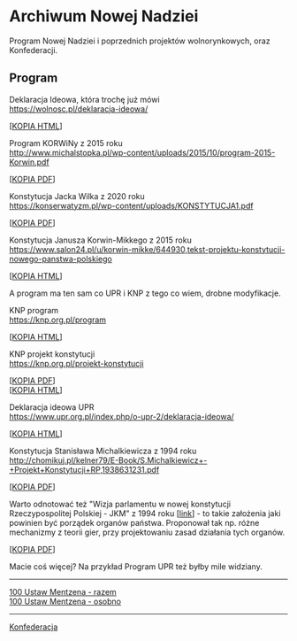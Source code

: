 # Archiwum Nowej Nadziei

Program Nowej Nadziei i poprzednich projektów wolnorynkowych, oraz Konfederacji.

## Program

Deklaracja Ideowa, która trochę już mówi  
https://wolnosc.pl/deklaracja-ideowa/

[[KOPIA HTML](/program/Deklaracja_ideowa_-_Partia_KORWiN.html)]

Program KORWiNy z 2015 roku  
http://www.michalstopka.pl/wp-content/uploads/2015/10/program-2015-Korwin.pdf

[[KOPIA PDF](/program/program-2015-Korwin.pdf)]


Konstytucja Jacka Wilka z 2020 roku  
https://konserwatyzm.pl/wp-content/uploads/KONSTYTUCJA1.pdf

[[KOPIA PDF](/program/KONSTYTUCJA1.pdf)]

Konstytucja Janusza Korwin-Mikkego z 2015 roku  
https://www.salon24.pl/u/korwin-mikke/644930,tekst-projektu-konstytucji-nowego-panstwa-polskiego

[[KOPIA HTML](/program/Konstytucja_Janusz_Korwin-Mikke.html)]


A program ma ten sam co UPR i KNP z tego co wiem, drobne modyfikacje.

KNP program  
https://knp.org.pl/program

[[KOPIA HTML](/program/Kongres_Nowej_Prawicy-program.html)]

KNP projekt konstytucji  
https://knp.org.pl/projekt-konstytucji

[[KOPIA PDF](/program/projekt-konstytucji-michalkiewicza.pdf)]  
[[KOPIA HTML](/program/Kongres_Nowej_Prawicy-konstytucja.html)]

Deklaracja ideowa UPR  
https://www.upr.org.pl/index.php/o-upr-2/deklaracja-ideowa/

[[KOPIA HTML](/program/Deklaracja_ideowa_-_Unia_Polityki_Realnej.html)]

Konstytucja Stanisława Michalkiewicza z 1994 roku  
http://chomikuj.pl/kelner79/E-Book/S.Michalkiewicz+-+Projekt+Konstytucji+RP,1938631231.pdf

[[KOPIA PDF](/program/S.Michalkiewicz_-_Projekt_Konstytucji_RP.pdf)]

Warto odnotować też "Wizja parlamentu w nowej konstytucji Rzeczypospolitej Polskiej - JKM" z 1994 roku [[link](https://lubimyczytac.pl/ksiazka/138387/wizja-parlamentu-w-nowej-konstytucji-rzeczypospolitej-polskiej)] - to takie założenia jaki powinien być porządek organów państwa. Proponował tak np. różne mechanizmy z teorii gier, przy projektowaniu zasad działania tych organów.

[[KOPIA PDF](/program/Wizja_parlamentu_w_nowej_konstytucji_Rzeczypospolitej_Polskiej_-_JKM.PDF)]

Macie coś więcej? Na przykład Program UPR też byłby mile widziany.

---

[100 Ustaw Mentzena - razem](100_Mentzena-razem.md)  
[100 Ustaw Mentzena - osobno](100_Mentzena-osobno.md)

---

[Konfederacja](100_Mentzena-osobno.md)
